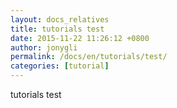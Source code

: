 ```yaml
---
layout: docs_relatives
title: tutorials test
date: 2015-11-22 11:26:12 +0800
author: jonygli
permalink: /docs/en/tutorials/test/
categories: [tutorial]
---
```


tutorials test